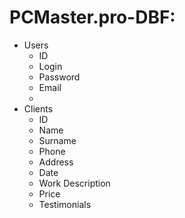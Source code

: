 # PCMaster.pro-DBF:
  - Users
    - ID
    - Login
    - Password
    - Email
    - 
  - Clients
      - ID
      - Name
      - Surname
      - Phone
      - Address
      - Date
      - Work Description
      - Price
      - Testimonials
  
